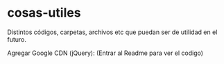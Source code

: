 # cosas-utiles
Distintos códigos, carpetas, archivos etc que puedan ser de utilidad en el futuro.

Agregar Google CDN (jQuery): (Entrar al Readme para ver el codigo)
<script src="http://ajax.googleapis.com/ajax/libs/jquery/1.6/jquery.min.js></script> 
En la version (1.6) se puede buscar la max actualizada y cambiarlo, por ejemplo 1.8, 2.1, etc
